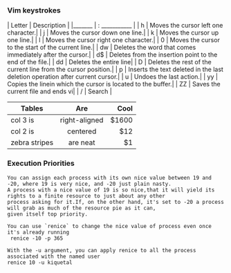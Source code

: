 ### Vim keystrokes

| Letter | Description |
|_______ | : ___________ |
| h | Moves the cursor left one character.|
| j | Moves the cursor down one line.|
| k | Moves the cursor up one line.|
| l | Moves the cursor right one character.|
| 0 | Moves the cursor to the start of the current line.|
| dw | Deletes the word that comes immediately after the cursor.|
| d$ | Deletes from the insertion point to the end of the file.|
| dd | Deletes the entire line|
| D | Deletes the rest of the current line from the cursor position.|
| p | Inserts the text deleted in the last deletion operation after current cursor.|
| u | Undoes the last action.|
| yy | Copies the linein which the cursor is located to the buffer.|
| ZZ | Saves the current file and ends vi|
| / | Search |

| Tables        | Are           | Cool  |
| ------------- |:-------------:| -----:|
| col 3 is      | right-aligned | $1600 |
| col 2 is      | centered      |   $12 |
| zebra stripes | are neat      |    $1 |
    
### Execution Priorities

    You can assign each process with its own nice value between 19 and -20, where 19 is very nice, and -20 just plain nasty.
    A process with a nice value of 19 is so nice,that it will yield its rights to a finite resource to just about any other 
    process asking for it.If, on the other hand, it's set to -20 a process will grab as much of the resource pie as it can,
    given itself top priority.
    
    You can use `renice` to change the nice value of process even once it's already running
     renice -10 -p 365
     
    With the -u argument, you can apply renice to all the process associated with the named user
    renice 10 -u kiquetal
    
